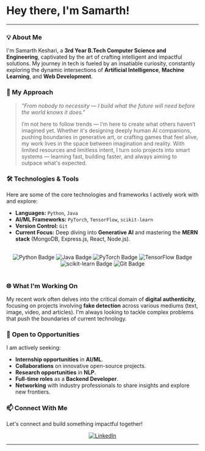 <h1>Hey there, I'm Samarth!</h1>

---

### 💡 About Me

I'm Samarth Keshari, a **3rd Year B.Tech Computer Science and Engineering**, captivated by the art of crafting intelligent and impactful solutions. My journey in tech is fueled by an insatiable curiosity, constantly exploring the dynamic intersections of **Artificial Intelligence**, **Machine Learning**, and **Web Development**.

### 🚀 My Approach

> *"From nobody to necessity — I build what the future will need before the world knows it does."*
>
> I’m not here to follow trends — I’m here to create what others haven’t imagined yet. Whether it's designing deeply human AI companions, pushing boundaries in generative art, or crafting games that feel alive, my work lives in the space between imagination and reality. With limited resources and limitless intent, I turn solo projects into smart systems — learning fast, building faster, and always aiming to outpace what's expected.

### 🛠️ Technologies & Tools

Here are some of the core technologies and frameworks I actively work with and explore:

*   **Languages:** `Python`, `Java`
*   **AI/ML Frameworks:** `PyTorch`, `TensorFlow`, `scikit-learn`
*   **Version Control:** `Git`
*   **Current Focus:** Deep diving into **Generative AI** and mastering the **MERN stack** (MongoDB, Express.js, React, Node.js).

<br>

<div align="center">
  <img src="https://img.shields.io/badge/Python-3776AB?style=for-the-badge&logo=python&logoColor=white" alt="Python Badge" />
  <img src="https://img.shields.io/badge/Java-007396?style=for-the-badge&logo=java&logoColor=white" alt="Java Badge" />
  <img src="https://img.shields.io/badge/PyTorch-EE4C2C?style=for-the-badge&logo=pytorch&logoColor=white" alt="PyTorch Badge" />
  <img src="https://img.shields.io/badge/TensorFlow-FF6F00?style=for-the-badge&logo=tensorflow&logoColor=white" alt="TensorFlow Badge" />
  <img src="https://img.shields.io/badge/scikit--learn-F7931E?style=for-the-badge&logo=scikit-learn&logoColor=white" alt="scikit-learn Badge" />
  <img src="https://img.shields.io/badge/Git-F05032?style=for-the-badge&logo=git&logoColor=white" alt="Git Badge" />
</div>

<be>

<br>

### 🌐 What I'm Working On

My recent work often delves into the critical domain of **digital authenticity**, focusing on projects involving **fake detection** across various mediums (text, image, video, and articles). I'm always looking to tackle complex problems that push the boundaries of current technology.

### 🤝 Open to Opportunities

I am actively seeking:

*   **Internship opportunities** in **AI/ML**.
*   **Collaborations** on innovative open-source projects.
*   **Research opportunities** in **NLP**.
*   **Full-time roles** as a **Backend Developer**.
*   **Networking** with industry professionals to share insights and explore new frontiers.

### 📫 Connect With Me

Let's connect and build something impactful together!

<div align="center">
  <a href="https://www.linkedin.com/in/samarth-keshari-b61089294/" target="_blank"><img src="https://img.shields.io/badge/LinkedIn-0077B5?style=for-the-badge&logo=linkedin&logoColor=white" alt="LinkedIn" /></a>
</div>

---
